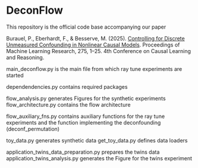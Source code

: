 # DeconFlow

This repository is the official code base accompanying our paper

Burauel, P., Eberhardt, F., & Besserve, M. (2025). <a href="https://arxiv.org/abs/2408.05647v1">Controlling for Discrete Unmeasured Confounding in Nonlinear Causal Models</a>. Proceedings of Machine Learning Research, 275, 1–25. 4th Conference on Causal Learning and Reasoning.


main_deconflow.py is the main file from which ray tune experiments are started

dependendencies.py contains required packages


flow_analysis.py generates Figures for the synthetic experiments
flow_architecture.py contains the flow architecture

flow_auxiliary_fns.py contains auxiliary functions for the ray tune experiments
	and the function implementing the deconfounding (deconf_permutation)

toy_data.py generates synthetic data
get_toy_data.py defines data loaders

application_twins_data_preparation.py prepares the twins data
application_twins_analysis.py generates the Figure for the twins experiment
